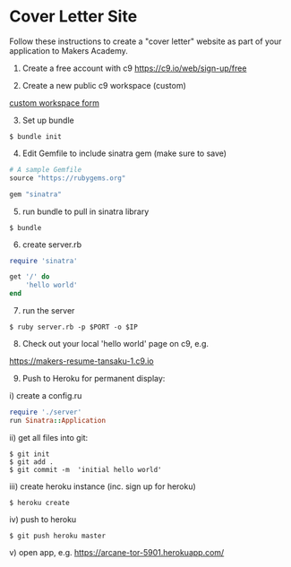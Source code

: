 # Cover Letter Site

Follow these instructions to create a "cover letter" website as part of your application to Makers Academy. 

1) Create a free account with c9 https://c9.io/web/sign-up/free

2) Create a new public c9 workspace (custom)

[custom workspace form](https://www.dropbox.com/s/qpczlcyv0ar1s2o/Screenshot%202015-10-28%2015.37.15.png?dl=1)

3) Set up bundle

```
$ bundle init
```

4) Edit Gemfile to include sinatra gem (make sure to save)

```ruby
# A sample Gemfile
source "https://rubygems.org"

gem "sinatra"

```

5) run bundle to pull in sinatra library

```
$ bundle
```

6) create server.rb

```ruby
require 'sinatra'

get '/' do
    'hello world'
end
```

7) run the server

```
$ ruby server.rb -p $PORT -o $IP
```

8) Check out your local 'hello world' page on c9, e.g. 

https://makers-resume-tansaku-1.c9.io

9) Push to Heroku for permanent display:

i) create a config.ru

```ruby
require './server'
run Sinatra::Application
```

ii) get all files into git:

```
$ git init
$ git add .
$ git commit -m  'initial hello world' 
```

iii) create heroku instance (inc. sign up for heroku)

```
$ heroku create
```

iv) push to heroku

```
$ git push heroku master
```

v) open app, e.g. https://arcane-tor-5901.herokuapp.com/
